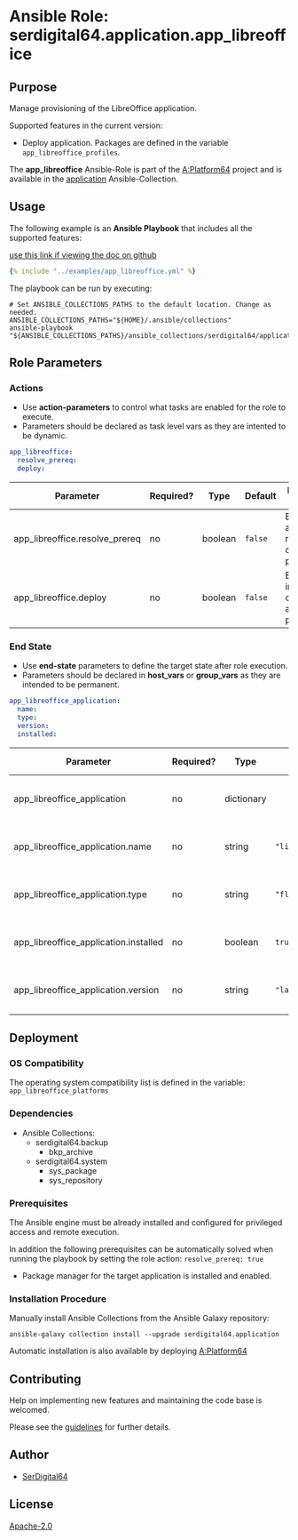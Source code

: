# Ansible Role: serdigital64.application.app_libreoffice

## Purpose

Manage provisioning of the LibreOffice application.

Supported features in the current version:

- Deploy application. Packages are defined in the variable `app_libreoffice_profiles`.

The **app_libreoffice** Ansible-Role is part of the [A:Platform64](https://github.com/aplatform64/aplatform64) project and is available in the [application](https://aplatform64.readthedocs.io/en/latest/collections/application) Ansible-Collection.

## Usage

The following example is an **Ansible Playbook** that includes all the supported features:

[use this link if viewing the doc on github](https://github.com/aplatform64/application/blob/main/playbooks/app_libreoffice.yml)

```yaml
{% include "../examples/app_libreoffice.yml" %}
```

The playbook can be run by executing:

```shell
# Set ANSIBLE_COLLECTIONS_PATHS to the default location. Change as needed.
ANSIBLE_COLLECTIONS_PATHS="${HOME}/.ansible/collections"
ansible-playbook "${ANSIBLE_COLLECTIONS_PATHS}/ansible_collections/serdigital64/application/playbooks/app_libreoffice.yml"
```

## Role Parameters

### Actions

- Use **action-parameters** to control what tasks are enabled for the role to execute.
- Parameters should be declared as task level vars as they are intented to be dynamic.

```yaml
app_libreoffice:
  resolve_prereq:
  deploy:
```

| Parameter                      | Required? | Type    | Default | Purpose / Value                             |
| ------------------------------ | --------- | ------- | ------- | ------------------------------------------- |
| app_libreoffice.resolve_prereq | no        | boolean | `false` | Enable automatic resolution of prequisites  |
| app_libreoffice.deploy         | no        | boolean | `false` | Enable installation of application packages |

### End State

- Use **end-state** parameters to define the target state after role execution.
- Parameters should be declared in **host_vars** or **group_vars** as they are intended to be permanent.

```yaml
app_libreoffice_application:
  name:
  type:
  version:
  installed:
```

| Parameter                             | Required? | Type       | Default         | Purpose / Value                    |
| ------------------------------------- | --------- | ---------- | --------------- | ---------------------------------- |
| app_libreoffice_application           | no        | dictionary |                 | Set application package end state  |
| app_libreoffice_application.name      | no        | string     | `"libreoffice"` | Select application package name    |
| app_libreoffice_application.type      | no        | string     | `"flatpak"`     | Select application package type    |
| app_libreoffice_application.installed | no        | boolean    | `true`          | Set application package end state  |
| app_libreoffice_application.version   | no        | string     | `"latest"`      | Select application package version |

## Deployment

### OS Compatibility

The operating system compatibility list is defined in the variable: `app_libreoffice_platforms`

### Dependencies

- Ansible Collections:
  - serdigital64.backup
    - bkp_archive
  - serdigital64.system
    - sys_package
    - sys_repository

### Prerequisites

The Ansible engine must be already installed and configured for privileged access and remote execution.

In addition the following prerequisites can be automatically solved when running the playbook by setting the role action: `resolve_prereq: true`

- Package manager for the target application is installed and enabled.

### Installation Procedure

Manually install Ansible Collections from the Ansible Galaxy repository:

```shell
ansible-galaxy collection install --upgrade serdigital64.application
```

Automatic installation is also available by deploying [A:Platform64](https://aplatform64.readthedocs.io/en/latest/#deployment)

## Contributing

Help on implementing new features and maintaining the code base is welcomed.

Please see the [guidelines](https://aplatform64.readthedocs.io/en/latest/contributing/CONTRIBUTING) for further details.

## Author

- [SerDigital64](https://serdigital64.github.io/)

## License

[Apache-2.0](https://www.apache.org/licenses/LICENSE-2.0.txt)
